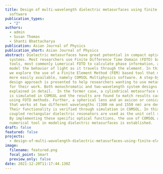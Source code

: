 ```yaml
---
title: Design of multi-wavelength dielectric metasurfaces using finite element
  software
publication_types:
  - "2"
authors:
  - admin
  - Susan Thomas
  - Shanti Bhattacharya
publication: Asian Journal of Physics
publication_short: Asian Journal of Physics
abstract: Dielectric metasurfaces have great potential in compact optical
  systems. Most researchers use Finite Difference Time Domain (FDTD) based
  tools, most commonly Lumerical FDTD to calculate phase information, as well as
  model the behavior of light as it travels through the element. In this paper,
  we explore the use of a Finite Element Method (FEM) based tool that may be
  more easily available, namely COMSOL Multiphysics software. A step-by-step
  design approach is presented to help researchers wanting to use metasurfaces
  for their work. Both monochromatic and two-wavelength system designs are
  explained in detail.  In the former case, a cylindrical metasurface unit cell
  is simulated in COMSOL and the results are found to match results carried out
  using FDTD methods. Further, a spherical lens and an axicon or conical lens
  that works at two different wavelengths (1300 nm and 1550 nm) are designed.
  Their functionality is verified through simulation in COMSOL. In this design,
  coupled rectangular dielectric resonators are used as the unit cell structure.
  By implementing these specific optical functions, the use of COMSOL as a
  numerical tool in modeling dielectric metasurfaces is established.
draft: false
featured: false
projects:
  - design-of-multi-wavelength-dielectric-metasurfaces-using-finite-element-software
image:
  filename: featured.png
  focal_point: Smart
  preview_only: false
date: 2021-12-20T11:17:44.130Z
---
```

